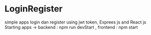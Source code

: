 # LoginRegister

simple apps login dan register using jwt token,
Exprees js and React js
Starting apps ->
backend : npm run devStart ,
frontend : npm start
